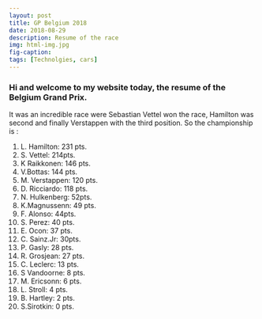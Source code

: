 ```yaml
---
layout: post
title: GP Belgium 2018
date: 2018-08-29
description: Resume of the race
img: html-img.jpg 
fig-caption: 
tags: [Technolgies, cars]
---
```

### Hi and welcome to my website today, the resume of the Belgium Grand Prix.
It was an incredible race were Sebastian Vettel won the race, Hamilton was second and finally Verstappen with the third position.
So the championship is :

1. L. Hamilton: 231 pts.
2. S. Vettel: 214pts.
3. K Raikkonen: 146 pts.
4. V.Bottas: 144 pts.
5. M. Verstappen: 120 pts.
6. D. Ricciardo: 118 pts.
7. N. Hulkenberg: 52pts.
8. K.Magnussenn: 49 pts.
9. F. Alonso: 44pts.
10. S. Perez: 40 pts.
11. E. Ocon: 37 pts.
12. C. Sainz.Jr: 30pts.
13. P. Gasly: 28 pts.
14. R. Grosjean: 27 pts.
15. C. Leclerc: 13 pts.
16. S Vandoorne: 8 pts.
17. M. Ericsonn: 6 pts.
18. L. Stroll: 4 pts.
19. B. Hartley: 2 pts.
20. S.Sirotkin: 0 pts.

